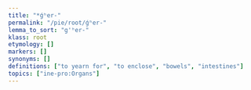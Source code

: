 ```yaml
---
title: "*ǵʰer-"
permalink: "/pie/root/ǵʰer-"
lemma_to_sort: "g'ʰer-"
klass: root
etymology: []
markers: []
synonyms: []
definitions: ["to yearn for", "to enclose", "bowels", "intestines"]
topics: ["ine-pro:Organs"]
---
```

